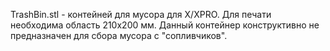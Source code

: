 TrashBin.stl - контейней для мусора для X/XPRO. Для печати необходима область 210х200 мм. Данный контейнер конструктивно не предназначен для сбора мусора с "сопливчиков".